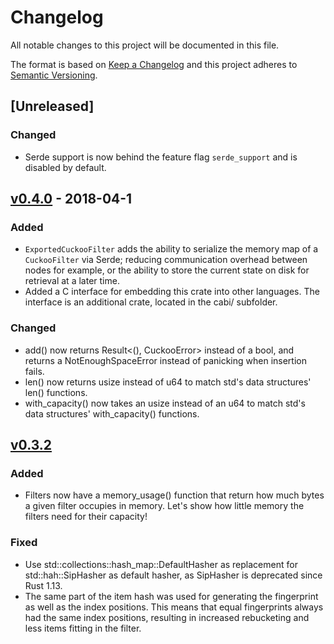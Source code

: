 # Changelog
All notable changes to this project will be documented in this file.

The format is based on [Keep a Changelog](http://keepachangelog.com/en/1.0.0/)
and this project adheres to [Semantic Versioning](http://semver.org/spec/v2.0.0.html).

## [Unreleased]
### Changed
- Serde support is now behind the feature flag `serde_support` and is disabled by default.

## [v0.4.0] - 2018-04-1
### Added
- `ExportedCuckooFilter` adds the ability to serialize the memory map of a `CuckooFilter` via Serde; reducing communication overhead between nodes for example, or the ability to store the current state on disk for retrieval at a later time.
- Added a C interface for embedding this crate into other languages.
  The interface is an additional crate, located in the cabi/ subfolder.
### Changed
- add() now returns Result<(), CuckooError> instead of a bool, and returns a NotEnoughSpaceError instead of panicking
  when insertion fails.
- len() now returns usize instead of u64 to match std's data structures' len() functions.
- with_capacity() now takes an usize instead of an u64 to match std's data structures' with_capacity() functions.

## [v0.3.2]
### Added
- Filters now have a memory_usage() function that return how much bytes a given filter occupies in memory.
  Let's show how little memory the filters need for their capacity!
### Fixed
- Use std::collections::hash_map::DefaultHasher as replacement for std::hah::SipHasher as default hasher, as
  SipHasher is deprecated since Rust 1.13.
- The same part of the item hash was used for generating the fingerprint as well as the index positions. This means that
  equal fingerprints always had the same index positions, resulting in increased rebucketing and less items fitting in
  the filter.

[v0.4.0]: https://github.com/seiflotfy/rust-cuckoofilter/compare/v0.4.0...HEAD
[v0.4.0]: https://github.com/seiflotfy/rust-cuckoofilter/compare/v0.3.2...v0.4.0
[v0.3.2]: https://github.com/seiflotfy/rust-cuckoofilter/compare/v0.3.1...v0.3.2
